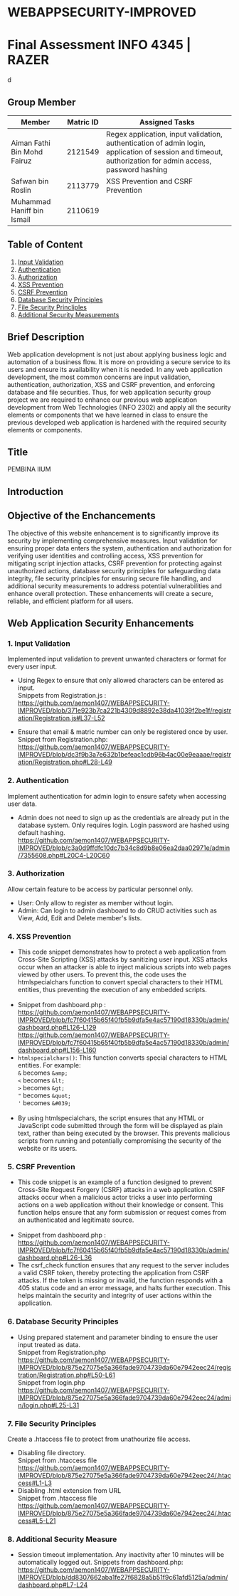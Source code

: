# WEBAPPSECURITY-IMPROVED
# Final Assessment INFO 4345 | RAZER
d
## Group Member
|Member                      |Matric ID| Assigned Tasks
|----------------------------|---------|---------
|Aiman Fathi Bin Mohd Fairuz |2121549  | Regex application, input validation, authentication of admin login, application of session and timeout, authorization for admin access, password hashing
|Safwan bin Roslin           |2113779  | XSS Prevention and CSRF Prevention
|Muhammad Haniff bin Ismail  |2110619  |

## Table of Content
1. [Input Validation](#inputValidation)
2. [Authentication](#authentication)
3. [Authorization](#authorization)
4. [XSS Prevention](#XSS)
5. [CSRF Prevention](#CSRFprevention)
6. [Database Security Principles](#databaseSecurity)
7. [File Security Princliples](#fileSecurity)
8. [Additional Security Measurements](#addSecurity)

## Brief Description
Web application development is not just about applying business logic and automation of a business flow. It is more on providing a secure service to its users and ensure its availability when it is needed. In any web application development, the most common concerns are input validation, authentication, authorization, XSS and CSRF prevention, and enforcing database and file securities. Thus, for web application security group project we are required to enhance our previous web application development from Web Technologies (INFO 2302) and apply all the security elements or components that we have learned in class to ensure the previous developed web application is hardened with the required security elements or components. 

## Title
PEMBINA IIUM

## Introduction

## Objective of the Enchancements
The objective of this website enhancement is to significantly improve its security by implementing comprehensive measures. Input validation for ensuring proper data enters the system, authentication and authorization for verifying user identities and controlling access, XSS prevention for mitigating script injection attacks, CSRF prevention for protecting against unauthorized actions, database security principles for safeguarding data integrity, file security principles for ensuring secure file handling, and additional security measurements to address potential vulnerabilities and enhance overall protection. These enhancements will create a secure, reliable, and efficient platform for all users.

## Web Application Security Enhancements
<a id="inputValidation"></a>
### 1. Input Validation
Implemented input validation to prevent unwanted characters or format for every user input.
- Using Regex to ensure that only allowed characters can be entered as input. <br>
  Snippets from Registration.js : https://github.com/aemon1407/WEBAPPSECURITY-IMPROVED/blob/371e923b7ca221b4309d8892e38da41039f2be1f/registration/Registration.js#L37-L52 <br>

- Ensure that email & matric number can only be registered once by user.
  Snippet from Registration.php: https://github.com/aemon1407/WEBAPPSECURITY-IMPROVED/blob/dc3f9b3a7e632b1befeac1cdb96b4ac00e9eaaae/registration/Registration.php#L28-L49

<a id="authentication"></a>
### 2. Authentication
Implement authentication for admin login to ensure safety when accessing user data.
- Admin does not need to sign up as the credentials are already put in the database system. Only requires login. Login password are hashed using default hashing. <br>
  https://github.com/aemon1407/WEBAPPSECURITY-IMPROVED/blob/c3a0d9ffdfc10dc7b34c8d9b8e06ea2daa02971e/admin/7355608.php#L20C4-L20C60 <br>

<a id="authorization"></a>
### 3. Authorization
Allow certain feature to be access by particular personnel only.
- User: Only allow to register as member without login.
- Admin: Can login to admin dashboard to do CRUD activities such as View, Add, Edit and Delete member's lists.

<a id="XSS"></a>
### 4. XSS Prevention
- This code snippet demonstrates how to protect a web application from Cross-Site Scripting (XSS) attacks by sanitizing user input. XSS attacks occur when an attacker is able to inject malicious scripts into web pages viewed by other users. To prevent this, the code uses the htmlspecialchars function to convert special characters to their HTML entities, thus preventing the execution of any embedded scripts. <br><br>
- Snippet from dashboard.php : https://github.com/aemon1407/WEBAPPSECURITY-IMPROVED/blob/fc7f60415b65f40fb5b9dfa5e4ac57190d18330b/admin/dashboard.php#L126-L129 <br>
  https://github.com/aemon1407/WEBAPPSECURITY-IMPROVED/blob/fc7f60415b65f40fb5b9dfa5e4ac57190d18330b/admin/dashboard.php#L156-L160 <br>
- `htmlspecialchars()`: This function converts special characters to HTML entities. For example: <br>
  `&` becomes `&amp;` <br>
  `<` becomes `&lt;` <br>
  `>` becomes `&gt;` <br>
  `"` becomes `&quot;` <br>
  `'` becomes `&#039;` <br> <br>
- By using htmlspecialchars, the script ensures that any HTML or JavaScript code submitted through the form will be displayed as plain text, rather than being executed by the browser. This prevents malicious scripts from running and potentially compromising the security of the website or its users. <br>

<a id="CSRFprevention"></a>
### 5. CSRF Prevention
- This code snippet is an example of a function designed to prevent Cross-Site Request Forgery (CSRF) attacks in a web application. CSRF attacks occur when a malicious actor tricks a user into performing actions on a web application without their knowledge or consent. This function helps ensure that any form submission or request comes from an authenticated and legitimate source. <br><br>
- Snippet from dashboard.php : https://github.com/aemon1407/WEBAPPSECURITY-IMPROVED/blob/fc7f60415b65f40fb5b9dfa5e4ac57190d18330b/admin/dashboard.php#L26-L36 <br>
- The csrf_check function ensures that any request to the server includes a valid CSRF token, thereby protecting the application from CSRF attacks. If the token is missing or invalid, the function responds with a 405 status code and an error message, and halts further execution. This helps maintain the security and integrity of user actions within the application. <br>

<a id="databaseSecurity"></a>
### 6. Database Security Principles
- Using prepared statement and parameter binding to ensure the user input treated as data. <br>
  Snippet from Registration.php https://github.com/aemon1407/WEBAPPSECURITY-IMPROVED/blob/875e27075e5a366fade9704739da60e7942eec24/registration/Registration.php#L50-L61 <br>
  Snippet from login.php https://github.com/aemon1407/WEBAPPSECURITY-IMPROVED/blob/875e27075e5a366fade9704739da60e7942eec24/admin/login.php#L25-L31

<a id="fileSecurity"></a>
### 7. File Security Principles
Create a .htaccess file to protect from unathourize file access.
- Disabling file directory. <br>
  Snippet from .htaccess file https://github.com/aemon1407/WEBAPPSECURITY-IMPROVED/blob/875e27075e5a366fade9704739da60e7942eec24/.htaccess#L1-L3
- Disabling .html extension from URL <br>
  Snippet from .htaccess file https://github.com/aemon1407/WEBAPPSECURITY-IMPROVED/blob/875e27075e5a366fade9704739da60e7942eec24/.htaccess#L5-L21

<a id="addSecurity"></a>
### 8. Additional Security Measure

- Session timeout implementation. Any inactivity after 10 minutes will be automatically logged out.
  Snippets from dashboard.php: https://github.com/aemon1407/WEBAPPSECURITY-IMPROVED/blob/dd8307662aba1fe27f6828a5b51f9c61afd5125a/admin/dashboard.php#L7-L24

